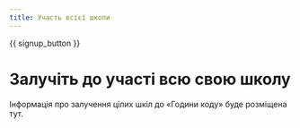 ```yaml
---
title: Участь всієї школи
---
```


{{ signup_button }}

# Залучіть до участі всю свою школу

Інформація про залучення цілих шкіл до «Години коду» буде розміщена тут.